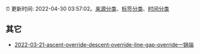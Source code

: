 :alarm_clock: 更新时间: 2022-04-30 03:57:02。[来源分类](../README.md)、[标签分类](../TAGS.md)、[时间分类](../TIMELINE.md)

## 其它




- [2022-03-21-ascent-override-descent-override-line-gap-override一锅端](https://www.zhangxinxu.com/wordpress/2022/03/css-ascent-override-descent/) 